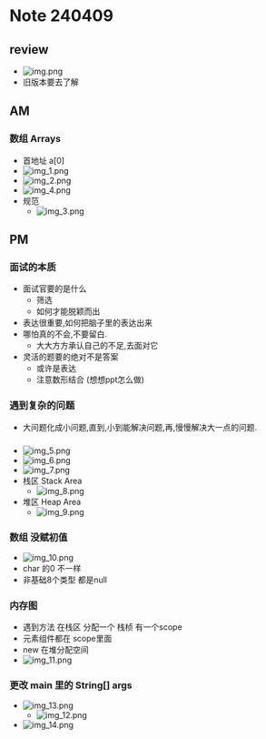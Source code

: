 # Note 240409

## review
- ![img.png](img.png)
- 旧版本要去了解

## AM

### 数组 Arrays
- 首地址 a[0]
- ![img_1.png](img_1.png)
- ![img_2.png](img_2.png)
- ![img_4.png](img_4.png)
- 规范
  - ![img_3.png](img_3.png)


## PM

### 面试的本质
- 面试官要的是什么
  - 筛选 
  - 如何才能脱颖而出
- 表达很重要,如何把脑子里的表达出来
- 哪怕真的不会,不要留白.
  - 大大方方承认自己的不足,去面对它
- 灵活的题要的绝对不是答案
  - 或许是表达
  - 注意数形结合 (想想ppt怎么做)

### 遇到复杂的问题
- 大问题化成小问题,直到,小到能解决问题,再,慢慢解决大一点的问题.

### 
- ![img_5.png](img_5.png)
- ![img_6.png](img_6.png)
- ![img_7.png](img_7.png)
- 栈区 Stack Area
  - ![img_8.png](img_8.png)
- 堆区 Heap Area
  - ![img_9.png](img_9.png)

### 数组 没赋初值
- ![img_10.png](img_10.png)
- char 的0 不一样
- 非基础8个类型 都是null

### 内存图
- 遇到方法 在栈区 分配一个 栈桢 有一个scope
- 元素组件都在 scope里面
- new 在堆分配空间
- ![img_11.png](img_11.png)

### 更改 main 里的 String[] args
- ![img_13.png](img_13.png)
  - ![img_12.png](img_12.png)
- ![img_14.png](img_14.png)
